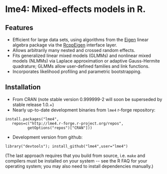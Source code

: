 lme4: Mixed-effects models in R. 
====

## Features

* Efficient for large data sets, using algorithms from the 
[Eigen](http://eigen.tuxfamily.org/index.php?title=Main_Page)
linear algebra package via the [RcppEigen](http://cran.r-project.org/web/packages/RcppEigen/index.html)
interface layer.
* Allows arbitrarily many nested and crossed random effects.
* Fits generalized linear mixed models (GLMMs) and nonlinear mixed models (NLMMs) via Laplace approximation
or adaptive Gauss-Hermite quadrature; GLMMs allow user-defined families and link functions.
* Incorporates likelihood profiling and parametric bootstrapping.

## Installation

* From CRAN (note stable version 0.999999-2 will soon be superseded by stable release 1.0.+)
* Nearly up-to-date development binaries from `lme4` r-forge repository:
```
install.packages("lme4",
   repos=c("http://lme4.r-forge.r-project.org/repos",
          getOptions("repos")["CRAN"]))
```
* Development version from github:
```
library("devtools"); install_github("lme4",user="lme4")
```
(The last approach requires that you build from source, i.e. `make` and compilers must be installed on your system -- see the R FAQ for your operating system; you may also need to install dependencies manually.)